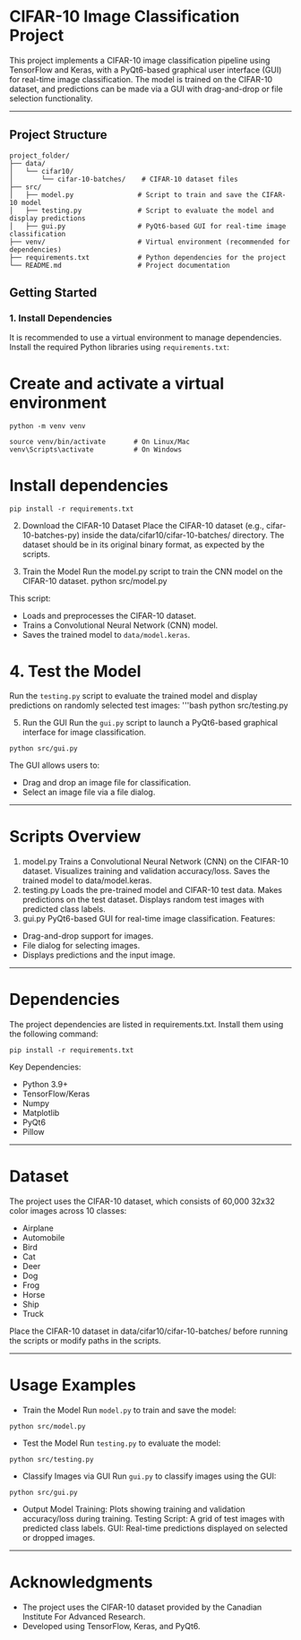 # CIFAR-10 Image Classification Project

This project implements a CIFAR-10 image classification pipeline using TensorFlow and Keras, with a PyQt6-based graphical user interface (GUI) for real-time image classification. The model is trained on the CIFAR-10 dataset, and predictions can be made via a GUI with drag-and-drop or file selection functionality.

---

## Project Structure

```
project_folder/
├── data/
│   └── cifar10/
│       └── cifar-10-batches/    # CIFAR-10 dataset files
├── src/
│   ├── model.py                # Script to train and save the CIFAR-10 model
│   ├── testing.py              # Script to evaluate the model and display predictions
│   ├── gui.py                  # PyQt6-based GUI for real-time image classification
├── venv/                       # Virtual environment (recommended for dependencies)
├── requirements.txt            # Python dependencies for the project
└── README.md                   # Project documentation

```


## Getting Started

### 1. Install Dependencies

It is recommended to use a virtual environment to manage dependencies. Install the required Python libraries using `requirements.txt`:

# Create and activate a virtual environment
```
python -m venv venv

source venv/bin/activate       # On Linux/Mac
venv\Scripts\activate          # On Windows
```
# Install dependencies
```
pip install -r requirements.txt
```

2. Download the CIFAR-10 Dataset
Place the CIFAR-10 dataset (e.g., cifar-10-batches-py) inside the data/cifar10/cifar-10-batches/ directory. The dataset should be in its original binary format, as expected by the scripts.

3. Train the Model
Run the model.py script to train the CNN model on the CIFAR-10 dataset.
python src/model.py

This script:

- Loads and preprocesses the CIFAR-10 dataset.
- Trains a Convolutional Neural Network (CNN) model.
- Saves the trained model to `data/model.keras`.


# 4. Test the Model

Run the `testing.py` script to evaluate the trained model and display predictions on randomly selected test images:
'''bash
python src/testing.py


5. Run the GUI
Run the `gui.py` script to launch a PyQt6-based graphical interface for image classification.
```
python src/gui.py
```
The GUI allows users to:

- Drag and drop an image file for classification.
- Select an image file via a file dialog.

---

# Scripts Overview

1. model.py
Trains a Convolutional Neural Network (CNN) on the CIFAR-10 dataset.
Visualizes training and validation accuracy/loss.
Saves the trained model to data/model.keras.
2. testing.py
Loads the pre-trained model and CIFAR-10 test data.
Makes predictions on the test dataset.
Displays random test images with predicted class labels.
3. gui.py
PyQt6-based GUI for real-time image classification.
Features:
- Drag-and-drop support for images.
- File dialog for selecting images.
- Displays predictions and the input image.

---

# Dependencies
The project dependencies are listed in requirements.txt. Install them using the following command:

```
pip install -r requirements.txt
```

Key Dependencies:
- Python 3.9+
- TensorFlow/Keras
- Numpy
- Matplotlib
- PyQt6
- Pillow

---

# Dataset
The project uses the CIFAR-10 dataset, which consists of 60,000 32x32 color images across 10 classes:

- Airplane
- Automobile
- Bird
- Cat
- Deer
- Dog
- Frog
- Horse
- Ship
- Truck
  
Place the CIFAR-10 dataset in data/cifar10/cifar-10-batches/ before running the scripts or modify paths in the scripts.

---
# Usage Examples
- Train the Model
Run `model.py` to train and save the model:

```
python src/model.py
```
- Test the Model
Run `testing.py` to evaluate the model:

```
python src/testing.py
```
- Classify Images via GUI
Run `gui.py` to classify images using the GUI:

```
python src/gui.py
```
- Output
Model Training: Plots showing training and validation accuracy/loss during training.
Testing Script: A grid of test images with predicted class labels.
GUI: Real-time predictions displayed on selected or dropped images.

---

# Acknowledgments
- The project uses the CIFAR-10 dataset provided by the Canadian Institute For Advanced Research. 
- Developed using TensorFlow, Keras, and PyQt6.
